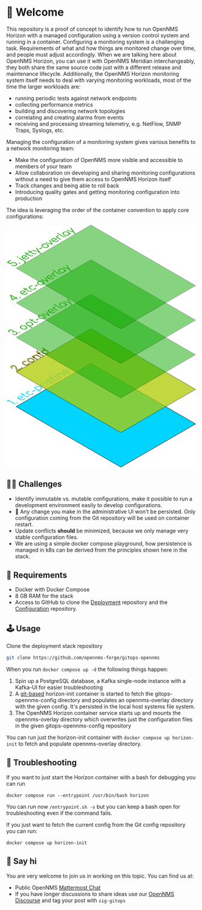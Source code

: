 # 🚀 Welcome

This repository is a proof of concept to identify how to run OpenNMS Horizon with a managed configuration using a version control system and running in a container.
Configuring a monitoring system is a challenging task.
Requirements of what and how things are monitored change over time, and people must adjust accordingly.
When we are talking here about OpenNMS Horizon, you can use it with OpenNMS Meridian interchangeably, they both share the same source code just with a different release and maintenance lifecycle.
Additionally, the OpenNMS Horizon monitoring system itself needs to deal with varying monitoring workloads, most of the time the larger workloads are:

* running periodic tests against network endpoints
* collecting performance metrics
* building and discovering network topologies
* correlating and creating alarms from events
* receiving and processing streaming telemetry, e.g. NetFlow, SNMP Traps, Syslogs, etc.

Managing the configuration of a monitoring system gives various benefits to a network monitoring team:

* Make the configuration of OpenNMS more visible and accessible to members of your team
* Allow collaboration on developing and sharing monitoring configurations without a need to give them access to OpenNMS Horizon itself
* Track changes and being able to roll back
* Introducing quality gates and getting monitoring configuration into production

The idea is leveraging the order of the container convention to apply core configurations:

![config-layer.png](config-layer.png)

## 👩‍🔬 Challenges

* Identify immutable vs. mutable configurations, make it possible to run a development environment easily to develop configurations.
* 🚫 Any change you make in the administrative UI won't be persisted. Only configuration coming from the Git repository will be used on container restart.
* Update conflicts **should** be minimized, because we only manage very stable configuration files.
* We are using a simple docker compose playground, how persistence is managed in k8s can be derived from the principles shown here in the stack.

## 🤹‍ Requirements

* Docker with Docker Compose
* 8 GB RAM for the stack
* Access to GitHub to clone the [Deployment](https://github.com/opennms-forge/gitops-opennms) repository and the [Configuration](https://github.com/opennms-forge/gitops-opennms-config) repository.

## 🕹️ Usage

Clone the deployment stack repository
```bash
git clone https://github.com/opennms-forge/gitops-opennms
```

When you run `docker compose up -d` the following things happen:

1. Spin up a PostgreSQL database, a Kafka single-node instance with a Kafka-UI for easier troubleshooting
2. A [git-based](https://github.com/labmonkeys-space/app-container/tree/main/git) horizon-init container is started to fetch the gitops-opennms-config directory and populates an opennms-overlay directory with the given config. It's persisted in the local host systems file system.
3. The OpenNMS Horizon container service starts up and mounts the opennms-overlay directory which overwrites just the configuration files in the given gitops-opennms-config repository

You can run just the horizon-init container with `docker compose up horizon-init` to fetch and populate opennms-overlay directory.

## 🧟‍ Troubleshooting

If you want to just start the Horizon container with a bash for debugging you can run

```
docker compose run --entrypoint /usr/bin/bash horizon
```
You can run now  `/entrypoint.sh -s` but you can keep a bash open for troubleshooting even if the command fails.

If you just want to fetch the current config from the Git config repository you can run:

```
docker compose up horizon-init
```

## 👋 Say hi

You are very welcome to join us in working on this topic.
You can find us at:

* Public OpenNMS [Mattermost Chat](https://chat.opennms.com/opennms/channels/opennms-discussion)
* If you have longer discussions to share ideas use our [OpenNMS Discourse](https://opennms.discourse.group) and tag your post with `sig-gitops`
